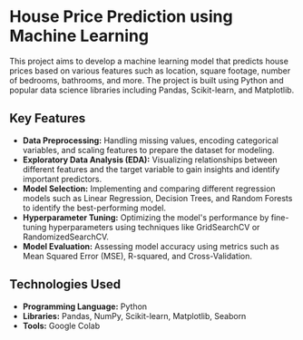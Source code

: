 # House Price Prediction using Machine Learning

This project aims to develop a machine learning model that predicts house prices based on various features such as location, square footage, number of bedrooms, bathrooms, and more. The project is built using Python and popular data science libraries including Pandas, Scikit-learn, and Matplotlib.

## Key Features
- **Data Preprocessing:** Handling missing values, encoding categorical variables, and scaling features to prepare the dataset for modeling.
- **Exploratory Data Analysis (EDA):** Visualizing relationships between different features and the target variable to gain insights and identify important predictors.
- **Model Selection:** Implementing and comparing different regression models such as Linear Regression, Decision Trees, and Random Forests to identify the best-performing model.
- **Hyperparameter Tuning:** Optimizing the model's performance by fine-tuning hyperparameters using techniques like GridSearchCV or RandomizedSearchCV.
- **Model Evaluation:** Assessing model accuracy using metrics such as Mean Squared Error (MSE), R-squared, and Cross-Validation.

## Technologies Used
- **Programming Language:** Python
- **Libraries:** Pandas, NumPy, Scikit-learn, Matplotlib, Seaborn
- **Tools:** Google Colab
